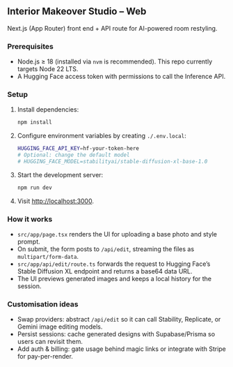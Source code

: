 ## Interior Makeover Studio – Web

Next.js (App Router) front end + API route for AI-powered room restyling.

### Prerequisites

- Node.js ≥ 18 (installed via `nvm` is recommended). This repo currently targets Node 22 LTS.
- A Hugging Face access token with permissions to call the Inference API.

### Setup

1. Install dependencies:

   ```bash
   npm install
   ```

2. Configure environment variables by creating `./.env.local`:

   ```bash
   HUGGING_FACE_API_KEY=hf-your-token-here
   # Optional: change the default model
   # HUGGING_FACE_MODEL=stabilityai/stable-diffusion-xl-base-1.0
   ```

3. Start the development server:

   ```bash
   npm run dev
   ```

4. Visit [http://localhost:3000](http://localhost:3000).

### How it works

- `src/app/page.tsx` renders the UI for uploading a base photo and style prompt.
- On submit, the form posts to `/api/edit`, streaming the files as `multipart/form-data`.
- `src/app/api/edit/route.ts` forwards the request to Hugging Face’s Stable Diffusion XL endpoint and returns a base64 data URL.
- The UI previews generated images and keeps a local history for the session.

### Customisation ideas

- Swap providers: abstract `/api/edit` so it can call Stability, Replicate, or Gemini image editing models.
- Persist sessions: cache generated designs with Supabase/Prisma so users can revisit them.
- Add auth & billing: gate usage behind magic links or integrate with Stripe for pay-per-render.
